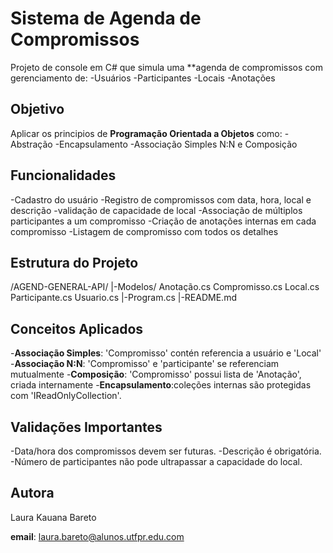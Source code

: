 # Sistema de Agenda de Compromissos

Projeto de console em C# que simula uma **agenda de compromissos com gerenciamento de:
-Usuários 
-Participantes
-Locais
-Anotações

## Objetivo

Aplicar os principios de **Programação Orientada a Objetos** como:
-Abstração 
-Encapsulamento 
-Associação Simples N:N e Composição

## Funcionalidades 

-Cadastro do usuário
-Registro de compromissos com data, hora, local e descrição
-validação de capacidade de local
-Associação de múltiplos participantes a um compromisso
-Criação de anotações internas em cada compromisso
-Listagem de compromisso com todos os detalhes

## Estrutura do Projeto

/AGEND-GENERAL-API/
  |-Modelos/
 Anotação.cs
 Compromisso.cs
 Local.cs
 Participante.cs
 Usuario.cs
  |-Program.cs
  |-README.md

## Conceitos Aplicados
-**Associação Simples**: 'Compromisso' contén referencia a usuário e 'Local'
-**Associação N:N**: 'Compromisso' e 'participante' se referenciam mutualmente
-**Composição**: 'Compromisso' possui lista de 'Anotação', criada internamente
-**Encapsulamento**:coleções internas são protegidas com 'IReadOnlyCollection<T>'.

## Validações Importantes

-Data/hora dos compromissos devem ser futuras.
-Descrição é obrigatória.
-Número de participantes não pode ultrapassar a capacidade do local.

## Autora

Laura Kauana Bareto

**email**: laura.bareto@alunos.utfpr.edu.com
